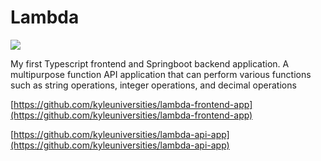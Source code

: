 # Lambda

![](../resources/project/lambda/image.png)

My first Typescript frontend and Springboot backend application.
A multipurpose function API application that can perform various
functions such as string operations, integer operations, and decimal operations

[https://github.com/kyleuniversities/lambda-frontend-app](https://github.com/kyleuniversities/lambda-frontend-app)

[https://github.com/kyleuniversities/lambda-api-app](https://github.com/kyleuniversities/lambda-api-app)
